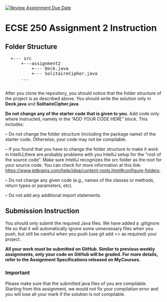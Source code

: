 [![Review Assignment Due Date](https://classroom.github.com/assets/deadline-readme-button-24ddc0f5d75046c5622901739e7c5dd533143b0c8e959d652212380cedb1ea36.svg)](https://classroom.github.com/a/v-VpEy-O)
# ECSE 250 Assignment 2 Instruction
## Folder Structure
<pre>
  +--- src  
      +---assignment2
          +--- Deck.java  
          +--- SolitaireCipher.java
      ...  

</pre>

After you clone the repository, you should notice that the folder structure of the project is as described above.
You should write the solution only in **Deck.java** and **SolitaireCipher.java**.

**Do not change any of the starter code that is given to you**. Add code only where instructed, namely in the “ADD YOUR CODE HERE” block. This includes:

– Do not change the folder structure (including the package name) of the starter code. Otherwise, your code may not be compilable.

– If you found that you have to change the folder structure to make it work in IntelliJ,there are probably problems with you IntelliJ setup for the “root of the source code”. Make sure IntelliJ recognizes the src folder as the root for your source code. You
can check for more information at this link: https://www.jetbrains.com/help/idea/content-roots.html#configure-folders.

– Do not change any given code (e.g., names of the classes or methods, return types or parameters, etc).

– Do not add any additional import statements.



## Submission Instruction
You should only submit the required Java files.
We have added a .gitignore file so that it will automatically ignore some unnecessary files when you push, but still be careful when you push (use git add <> as required) your project.


**All your work must be submitted on GitHub. Similar to previous weekly assignments, only your code on GitHub will be graded. For more details, refer to the Assignment Specifications released on MyCourses.**

### Important
Please make sure that the submitted java files of you are compilable. Starting from this assignment, we would not fix your compilation error and you will lose all your mark if the solution is not compilable.

